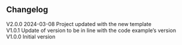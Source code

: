 ## Changelog  
V2.0.0 2024-03-08 Project updated with the new template  
V1.0.1 Update of version to be in line with the code example’s version  
V1.0.0 Initial version  
